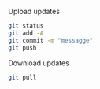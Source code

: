 Upload updates
```bash
git status
git add -A
git commit -m "messagge"
git push
```

Download updates
```bash
git pull
```
